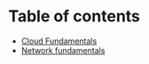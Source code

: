 # Table of contents

* [Cloud Fundamentals](README.md)
* [Network fundamentals](network-fundamentals.md)
